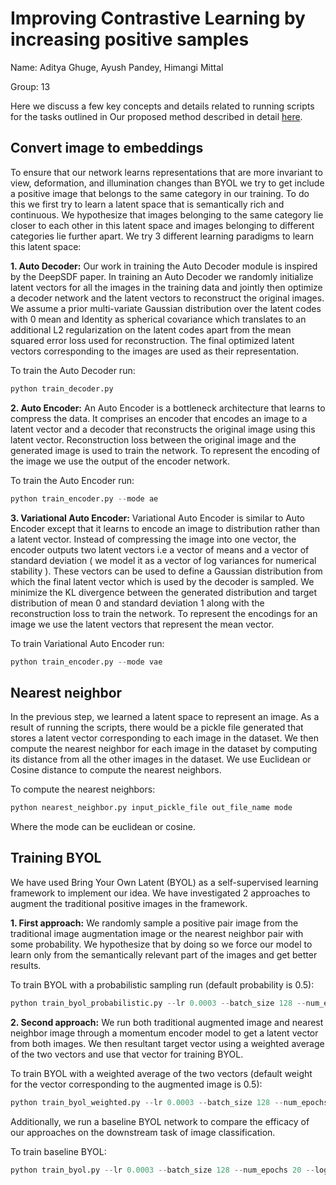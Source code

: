 # Improving Contrastive Learning by increasing positive samples

Name: Aditya Ghuge, Ayush Pandey, Himangi Mittal

Group: 13

Here we discuss a few key concepts and details related to running scripts for the tasks outlined in Our proposed method described in detail [here](https://sites.google.com/andrew.cmu.edu/group13/proposed-method?authuser=0). 

## Convert image to embeddings

To ensure that our network learns representations that are more invariant to view, deformation, and illumination changes than BYOL we try to get include a positive image that belongs to the same category in our training.  To do this we first try to learn a latent space that is semantically rich and continuous. We hypothesize that images belonging to the same category lie closer to each other in this latent space and images belonging to different categories lie further apart. We try 3 different learning paradigms to learn this latent space:


**1. Auto Decoder:** Our work in training the Auto Decoder module is inspired by the DeepSDF paper. In training an Auto Decoder we randomly initialize latent vectors for all the images in the training data and jointly then optimize a decoder network and the latent vectors to reconstruct the original images. We assume a prior multi-variate Gaussian distribution over the latent codes with 0 mean and Identity as spherical covariance which translates to an additional L2 regularization on the latent codes apart from the mean squared error loss used for reconstruction. The final optimized latent vectors corresponding to the images are used as their representation.

To train the Auto Decoder run:

```python
python train_decoder.py
```
**2. Auto Encoder:** An Auto Encoder is a bottleneck architecture that learns to compress the data. It comprises an encoder that encodes an image to a latent vector and a decoder that reconstructs the original image using this latent vector. Reconstruction loss between the original image and the generated image is used to train the network. To represent the encoding of the image we use the output of the encoder network.

To train the Auto Encoder run:

```python
python train_encoder.py --mode ae
```

**3. Variational Auto Encoder:**  Variational Auto Encoder is similar to Auto Encoder except that it learns to encode an image to distribution rather than a latent vector. Instead of compressing the image into one vector, the encoder outputs two latent vectors i.e a vector of means and a vector of standard deviation ( we model it as a vector of log variances for numerical stability ). These vectors can be used to define a Gaussian distribution from which the final latent vector which is used by the decoder is sampled.  We minimize the KL divergence between the generated distribution and target distribution of mean 0 and standard deviation 1 along with the reconstruction loss to train the network. To represent the encodings for an image we use the latent vectors that represent the mean vector. 

To train Variational Auto Encoder run:

```python
python train_encoder.py --mode vae
```
## Nearest neighbor

In the previous step, we learned a latent space to represent an image. As a result of running the scripts, there would be a pickle file generated that stores a latent vector corresponding to each image in the dataset. We then compute the nearest neighbor for each image in the dataset by computing its distance from all the other images in the dataset. We use Euclidean or Cosine distance to compute the nearest neighbors.

To compute the nearest neighbors:

```python
python nearest_neighbor.py input_pickle_file out_file_name mode
```

Where the mode can be euclidean or cosine.

## Training BYOL


We have used Bring Your Own Latent (BYOL) as a self-supervised learning framework to implement our idea. We have investigated 2 approaches to augment the traditional positive images in the framework. 

**1. First approach:** We randomly sample a positive pair image from the traditional image augmentation image or the nearest neighbor pair with some probability. We hypothesize that by doing so we force our model to learn only from the semantically relevant part of the images and get better results.

To train BYOL with a probabilistic sampling run (default probability is 0.5):

```python
python train_byol_probabilistic.py --lr 0.0003 --batch_size 128 --num_epochs 20 --log_name byol_prob05_b128_e20_lr3e4_new --prob 0.5
```

**2. Second approach:** We run both traditional augmented image and nearest neighbor image through a momentum encoder model to get a latent vector from both images. We then resultant target vector using a weighted average of the two vectors and use that vector for training BYOL. 

To train BYOL with a weighted average of the two vectors (default weight for the vector corresponding to the augmented image is 0.5):

```python
python train_byol_weighted.py --lr 0.0003 --batch_size 128 --num_epochs 20 --log_name byol_weighted05_b128_e20_lr3e4_new --pos_weight 0.5
```

Additionally, we run a baseline BYOL network to compare the efficacy of our approaches on the downstream task of image classification.

To train baseline BYOL:

```python
python train_byol.py --lr 0.0003 --batch_size 128 --num_epochs 20 --log_name byol_orig_b128_e20_lr3e4_new 
```
